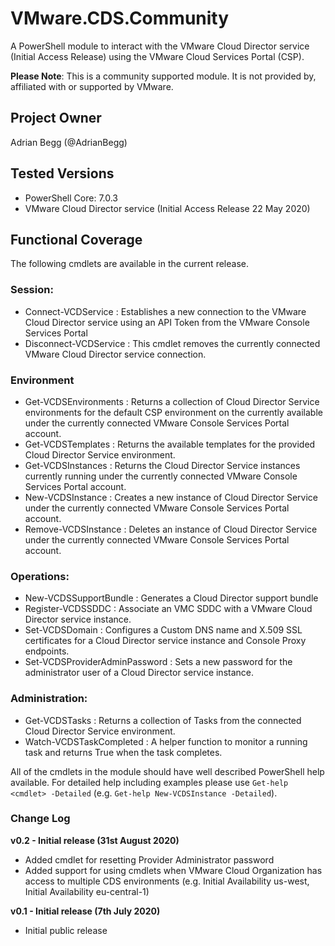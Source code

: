# VMware.CDS.Community
A PowerShell module to interact with the VMware Cloud Director service (Initial Access Release) using the VMware Cloud Services Portal (CSP).

**Please Note**: This is a community supported module. It is not provided by, affiliated with or supported by VMware.

## Project Owner
Adrian Begg (@AdrianBegg)

## Tested Versions
* PowerShell Core: 7.0.3
* VMware Cloud Director service (Initial Access Release 22 May 2020)

## Functional Coverage
The following cmdlets are available in the current release.
### Session:
* Connect-VCDService : Establishes a new connection to the VMware Cloud Director service using an API Token from the VMware Console Services Portal
* Disconnect-VCDService : This cmdlet removes the currently connected VMware Cloud Director service connection.

### Environment
* Get-VCDSEnvironments : Returns a collection of Cloud Director Service environments for the default CSP environment on the currently available under the currently connected VMware Console Services Portal account.
* Get-VCDSTemplates : Returns the available templates for the provided Cloud Director Service environment.
* Get-VCDSInstances : Returns the Cloud Director Service instances currently running under the currently connected VMware Console Services Portal account.
* New-VCDSInstance : Creates a new instance of Cloud Director Service under the currently connected VMware Console Services Portal account.
* Remove-VCDSInstance : Deletes an instance of Cloud Director Service under the currently connected VMware Console Services Portal account.

### Operations:
* New-VCDSSupportBundle : Generates a Cloud Director support bundle
* Register-VCDSSDDC : Associate an VMC SDDC with a VMware Cloud Director service instance.
* Set-VCDSDomain : Configures a Custom DNS name and X.509 SSL certificates for a Cloud Director service instance and Console Proxy endpoints.
* Set-VCDSProviderAdminPassword : Sets a new password for the administrator user of a Cloud Director service instance.

### Administration:
* Get-VCDSTasks : Returns a collection of Tasks from the connected Cloud Director Service environment.
* Watch-VCDSTaskCompleted : A helper function to monitor a running task and returns True when the task completes.

All of the cmdlets in the module should have well described PowerShell help available. For detailed help including examples please use `Get-help <cmdlet> -Detailed` (e.g. `Get-help New-VCDSInstance -Detailed`).

### Change Log
**v0.2 - Initial release (31st August 2020)**
* Added cmdlet for resetting Provider Administrator password
* Added support for using cmdlets when VMware Cloud Organization has access to multiple CDS environments (e.g. Initial Availability us-west, Initial Availability eu-central-1)

**v0.1 - Initial release (7th July 2020)**
* Initial public release